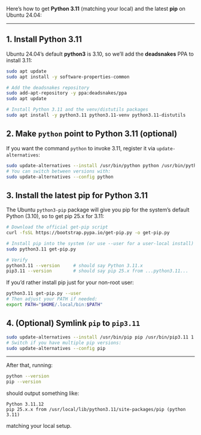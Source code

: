 Here’s how to get **Python 3.11** (matching your local) and the latest **pip** on Ubuntu 24.04:

---

## 1. Install Python 3.11

Ubuntu 24.04’s default **python3** is 3.10, so we’ll add the **deadsnakes** PPA to install 3.11:

```bash
sudo apt update
sudo apt install -y software-properties-common

# Add the deadsnakes repository
sudo add-apt-repository -y ppa:deadsnakes/ppa
sudo apt update

# Install Python 3.11 and the venv/distutils packages
sudo apt install -y python3.11 python3.11-venv python3.11-distutils
```

## 2. Make `python` point to Python 3.11 (optional)

If you want the command `python` to invoke 3.11, register it via `update-alternatives`:

```bash
sudo update-alternatives --install /usr/bin/python python /usr/bin/python3.11 1
# You can switch between versions with:
sudo update-alternatives --config python
```

## 3. Install the latest pip for Python 3.11

The Ubuntu `python3-pip` package will give you pip for the system’s default Python (3.10), so to get pip 25.x for 3.11:

```bash
# Download the official get-pip script
curl -fsSL https://bootstrap.pypa.io/get-pip.py -o get-pip.py

# Install pip into the system (or use --user for a user‐local install)
sudo python3.11 get-pip.py

# Verify
python3.11 --version     # should say Python 3.11.x
pip3.11 --version        # should say pip 25.x from ...python3.11...
```

If you’d rather install pip just for your non-root user:

```bash
python3.11 get-pip.py --user
# Then adjust your PATH if needed:
export PATH="$HOME/.local/bin:$PATH"
```

## 4. (Optional) Symlink `pip` to `pip3.11`

```bash
sudo update-alternatives --install /usr/bin/pip pip /usr/bin/pip3.11 1
# Switch if you have multiple pip versions:
sudo update-alternatives --config pip
```

---

After that, running:

```bash
python --version
pip --version
```

should output something like:

```
Python 3.11.12
pip 25.x.x from /usr/local/lib/python3.11/site-packages/pip (python 3.11)
```

matching your local setup.

